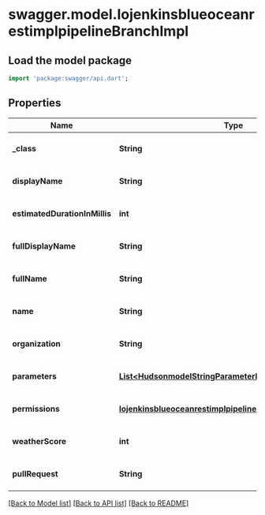 # swagger.model.IojenkinsblueoceanrestimplpipelineBranchImpl

## Load the model package
```dart
import 'package:swagger/api.dart';
```

## Properties
Name | Type | Description | Notes
------------ | ------------- | ------------- | -------------
**_class** | **String** |  | [optional] [default to null]
**displayName** | **String** |  | [optional] [default to null]
**estimatedDurationInMillis** | **int** |  | [optional] [default to null]
**fullDisplayName** | **String** |  | [optional] [default to null]
**fullName** | **String** |  | [optional] [default to null]
**name** | **String** |  | [optional] [default to null]
**organization** | **String** |  | [optional] [default to null]
**parameters** | [**List&lt;HudsonmodelStringParameterDefinition&gt;**](HudsonmodelStringParameterDefinition.md) |  | [optional] [default to []]
**permissions** | [**IojenkinsblueoceanrestimplpipelineBranchImplPermissions**](IojenkinsblueoceanrestimplpipelineBranchImplPermissions.md) |  | [optional] [default to null]
**weatherScore** | **int** |  | [optional] [default to null]
**pullRequest** | **String** |  | [optional] [default to null]

[[Back to Model list]](../README.md#documentation-for-models) [[Back to API list]](../README.md#documentation-for-api-endpoints) [[Back to README]](../README.md)


